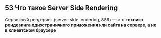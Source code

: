 ## 53 Что такое Server Side Rendering

Серверный рендеринг (server-side rendering, SSR) — это **техника рендеринга одностраничного приложения или сайта на сервере, а не в клиентском браузере**